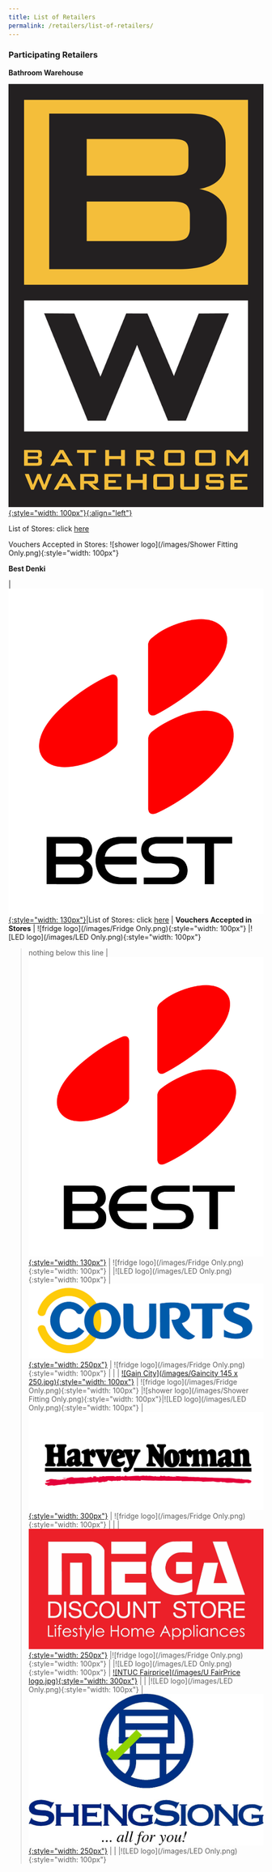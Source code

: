 ```yaml
---
title: List of Retailers
permalink: /retailers/list-of-retailers/
---
```


### Participating Retailers

**Bathroom Warehouse**

[![Bathroom Warehouse](/images/bathroomwarehouse-logo.png){:style="width: 100px"}{:align="left"}](https://bathroomwarehouse.com.sg/contact/)

List of Stores: click [here](https://bathroomwarehouse.com.sg/contact/)

Vouchers Accepted in Stores:
![shower logo](/images/Shower Fitting Only.png){:style="width: 100px"}    




**Best Denki**

| [![Best Denki](/images/bestdenki.jpg){:style="width: 130px"}](https://www.bestdenki.com.sg/store-locator)|List of Stores: click [here](https://www.bestdenki.com.sg/store-locator)
| **Vouchers Accepted in Stores**  |  ![fridge logo](/images/Fridge Only.png){:style="width: 100px"} |![LED logo](/images/LED Only.png){:style="width: 100px"}  


> nothing below this line
| [![Best Denki](/images/bestdenki.jpg){:style="width: 130px"}](https://www.bestdenki.com.sg/store-locator) | ![fridge logo](/images/Fridge Only.png){:style="width: 100px"} | |![LED logo](/images/LED Only.png){:style="width: 100px"}
| [![Courts](/images/Courtslogo.png){:style="width: 250px"}](https://www.courts.com.sg/) | ![fridge logo](/images/Fridge Only.png){:style="width: 100px"} | | 
| [![Gain City](/images/Gaincity 145 x 250.jpg){:style="width: 100px"}](https://www.gaincity.com/customer-service/store-locations) | ![fridge logo](/images/Fridge Only.png){:style="width: 100px"} |![shower logo](/images/Shower Fitting Only.png){:style="width: 100px"}|![LED logo](/images/LED Only.png){:style="width: 100px"}
| [![Harvey Norman](/images/HN-Logo.png){:style="width: 300px"}](https://www.harveynorman.com.sg/store-finder.html) | ![fridge logo](/images/Fridge Only.png){:style="width: 100px"} | | 
| [![Mega Discount Store](/images/megadiscountstore.png){:style="width: 250px"}](https://megadiscountstore.com.sg/pages/contact-us) |![fridge logo](/images/Fridge Only.png){:style="width: 100px"} | |![LED logo](/images/LED Only.png){:style="width: 100px"}
| [![NTUC Fairprice](/images/U FairPrice logo.jpg){:style="width: 300px"}](https://www.fairprice.com.sg/store-locator) | | |![LED logo](/images/LED Only.png){:style="width: 100px"}
| [![Sheng Siong](/images/ShengSiongWT(Centre).jpg){:style="width: 250px"}](https://corporate.shengsiong.com.sg/store-locator/) | | |![LED logo](/images/LED Only.png){:style="width: 100px"}
